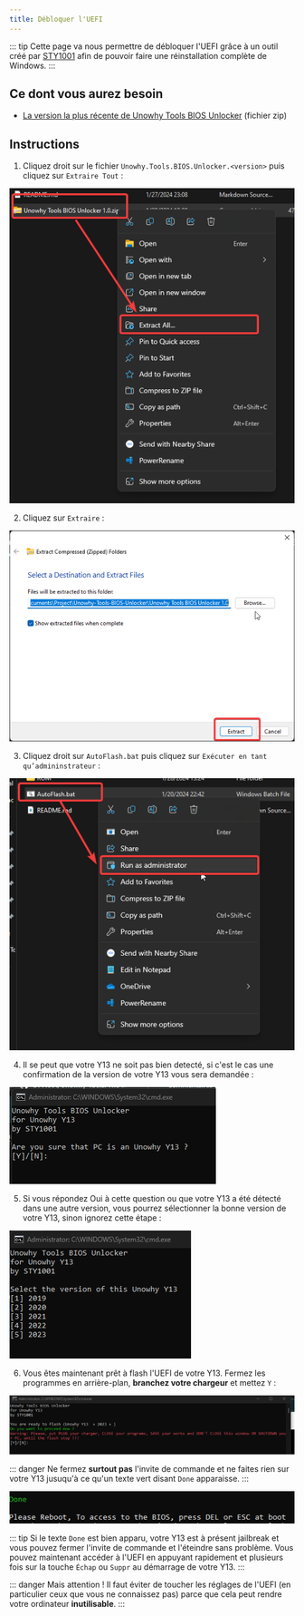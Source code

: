 ```yaml
---
title: Débloquer l'UEFI
---
```


::: tip
Cette page va nous permettre de débloquer l'UEFI grâce à un outil créé par [STY1001](https://github.com/sty1001) afin de pouvoir faire une réinstallation complète de Windows.
:::

## Ce dont vous aurez besoin

- [La version la plus récente de Unowhy Tools BIOS Unlocker](https://github.com/STY1001/Unowhy-Tools-BIOS-Unlocker/releases/latest) (fichier zip)

## Instructions

1. Cliquez droit sur le fichier `Unowhy.Tools.BIOS.Unlocker.<version>` puis cliquez sur `Extraire Tout` :

![](/assets/images/unlock-uefi/extract.png)

2. Cliquez sur `Extraire` :

![](/assets/images/unlock-uefi/extract2.png)

3. Cliquez droit sur `AutoFlash.bat` puis cliquez sur `Exécuter en tant qu’admininstrateur` :

![](/assets/images/unlock-uefi/run_as_admin.png)

4. Il se peut que votre Y13 ne soit pas bien detecté, si c'est le cas une confirmation de la version de votre Y13 vous sera demandée :

![](/assets/images/bios-unlocker/unsure.png)

5. Si vous répondez Oui à cette question ou que votre Y13 a été détecté dans une autre version, vous pourrez sélectionner la bonne version de votre Y13, sinon ignorez cette étape :

![](/assets/images/bios-unlocker/version-selection.png)

6. Vous êtes maintenant prêt à flash l'UEFI de votre Y13. Fermez les programmes en arrière-plan, **branchez votre chargeur** et mettez `Y` :

![](/assets/images/bios-unlocker/ready.png)

::: danger
Ne fermez **surtout pas** l'invite de commande et ne faites rien sur votre Y13 jusuqu'à ce qu'un texte vert disant `Done` apparaisse.
:::

![](/assets/images/bios-unlocker/done.png)

::: tip
Si le texte `Done` est bien apparu, votre Y13 est à présent jailbreak et vous pouvez fermer l'invite de commande et l'éteindre sans problème. Vous pouvez maintenant accéder à l'UEFI en appuyant rapidement et plusieurs fois sur la touche `Échap` ou `Suppr` au démarrage de votre Y13.
:::

::: danger
Mais attention ! Il faut éviter de toucher les réglages de l'UEFI (en particulier ceux que vous ne connaissez pas) parce que cela peut rendre votre ordinateur **inutilisable**.
:::